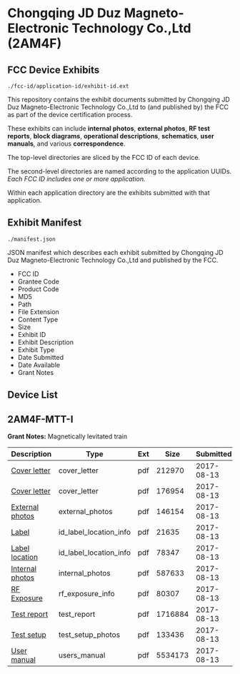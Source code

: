 # Chongqing JD Duz Magneto-Electronic Technology Co.,Ltd (2AM4F)
## FCC Device Exhibits

```
./fcc-id/application-id/exhibit-id.ext
```

This repository contains the exhibit documents submitted by Chongqing JD Duz Magneto-Electronic Technology Co.,Ltd to (and published by) the FCC as part of the device certification process.

These exhibits can include **internal photos**, **external photos**, **RF test reports**, **block diagrams**, **operational descriptions**, **schematics**, **user manuals**, and various **correspondence**.

The top-level directories are sliced by the FCC ID of each device.

The second-level directories are named according to the application UUIDs. *Each FCC ID includes one or more application.*

Within each application directory are the exhibits submitted with that application. 

## Exhibit Manifest

```
./manifest.json
```

JSON manifest which describes each exhibit submitted by Chongqing JD Duz Magneto-Electronic Technology Co.,Ltd and published by the FCC.

- FCC ID
- Grantee Code
- Product Code
- MD5
- Path
- File Extension
- Content Type
- Size
- Exhibit ID
- Exhibit Description
- Exhibit Type
- Date Submitted
- Date Available
- Grant Notes

## Device List
## 2AM4F-MTT-I
**Grant Notes:** Magnetically levitated train

| Description | Type | Ext | Size | Submitted | Available |
| ----------- | ---- | --- | ---- | --------- | --------- |
| [Cover letter](2AM4F-MTT-I/5678a32904dc8f86499c19c82d430b06/3509156.pdf) | cover_letter | pdf | 212970 | 2017-08-13 | 2017-08-13 |
| [Cover letter](2AM4F-MTT-I/5678a32904dc8f86499c19c82d430b06/3509157.pdf) | cover_letter | pdf | 176954 | 2017-08-13 | 2017-08-13 |
| [External photos](2AM4F-MTT-I/5678a32904dc8f86499c19c82d430b06/3509158.pdf) | external_photos | pdf | 146154 | 2017-08-13 | 2017-08-13 |
| [Label](2AM4F-MTT-I/5678a32904dc8f86499c19c82d430b06/3509159.pdf) | id_label_location_info | pdf | 21635 | 2017-08-13 | 2017-08-13 |
| [Label location](2AM4F-MTT-I/5678a32904dc8f86499c19c82d430b06/3509160.pdf) | id_label_location_info | pdf | 78347 | 2017-08-13 | 2017-08-13 |
| [Internal photos](2AM4F-MTT-I/5678a32904dc8f86499c19c82d430b06/3509161.pdf) | internal_photos | pdf | 587633 | 2017-08-13 | 2017-08-13 |
| [RF Exposure](2AM4F-MTT-I/5678a32904dc8f86499c19c82d430b06/3509163.pdf) | rf_exposure_info | pdf | 80307 | 2017-08-13 | 2017-08-13 |
| [Test report](2AM4F-MTT-I/5678a32904dc8f86499c19c82d430b06/3509165.pdf) | test_report | pdf | 1716884 | 2017-08-13 | 2017-08-13 |
| [Test setup](2AM4F-MTT-I/5678a32904dc8f86499c19c82d430b06/3509166.pdf) | test_setup_photos | pdf | 133436 | 2017-08-13 | 2017-08-13 |
| [User manual](2AM4F-MTT-I/5678a32904dc8f86499c19c82d430b06/3509167.pdf) | users_manual | pdf | 5534173 | 2017-08-13 | 2017-08-13 |

